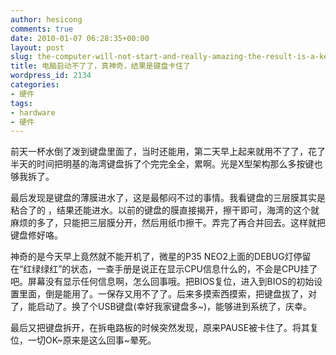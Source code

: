 ```yaml
---
author: hesicong
comments: true
date: 2010-01-07 06:28:35+00:00
layout: post
slug: the-computer-will-not-start-and-really-amazing-the-result-is-a-keyboard-stuck
title: 电脑启动不了了，真神奇，结果是键盘卡住了
wordpress_id: 2134
categories:
- 硬件
tags:
- hardware
- 硬件
---
```


前天一杯水倒了泼到键盘里面了，当时还能用，第二天早上起来就用不了了，花了半天的时间把明基的海湾键盘拆了个完完全全，累啊。光是X型架构那么多按键也够我拆了。

最后发现是键盘的薄膜进水了，这是最郁闷不过的事情。我看键盘的三层膜其实是粘合了的 ，结果还能进水。以前的键盘的膜直接揭开，擦干即可，海湾的这个就麻烦的多了，只能把三层膜分开，然后用纸巾擦干。弄完了再合并回去。这样就把键盘修好咯。

神奇的是今天早上竟然就不能开机了，微星的P35 NEO2上面的DEBUG灯停留在“红绿绿红”的状态，一查手册是说正在显示CPU信息什么的，不会是CPU挂了吧。屏幕没有显示任何信息啊，怎么回事哦。把BIOS复位，进入到BIOS的初始设置里面，倒是能用了。一保存又用不了了。后来多摸索西摸索，把键盘拔了，对了，能启动了。换了个USB键盘(幸好我家键盘多~)，能够进到系统了，庆幸。

最后又把键盘拆开，在拆电路板的时候突然发现，原来PAUSE被卡住了。将其复位，一切OK~原来是这么回事~晕死。
